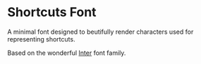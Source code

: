 # Shortcuts Font

A minimal font designed to beutifully render characters used for representing shortcuts.

Based on the wonderful [Inter](https://github.com/rsms/inter) font family.
